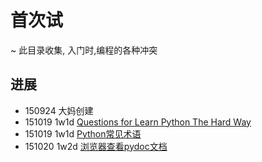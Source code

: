 # 首次试
~ 此目录收集, 入门时,编程的各种冲突

## 进展

- 150924 大妈创建
- 151019 1w1d [Questions for Learn Python The Hard Way](https://github.com/picklecai/OMOOC2py/blob/master/1sTry/Q4HardwayPy.md)
- 151019 1w1d [Python常见术语](https://github.com/picklecai/OMOOC2py/blob/master/1sTry/Term4Py.md)
- 151020 1w2d [浏览器查看pydoc文档](https://github.com/picklecai/OMOOC2py/blob/master/1sTry/pydoc.md)
